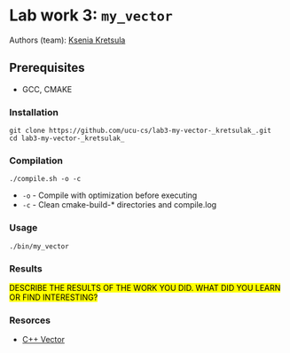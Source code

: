 # Lab work 3: `my_vector`

Authors (team): [Ksenia Kretsula](https://github.com/kretsulaksusha)

## Prerequisites

- GCC, CMAKE

### Installation

```shell
git clone https://github.com/ucu-cs/lab3-my-vector-_kretsulak_.git
cd lab3-my-vector-_kretsulak_
```

### Compilation

```shell
./compile.sh -o -c
```

- `-o` - Compile with optimization before executing
- `-c` - Clean cmake-build-* directories and compile.log

### Usage

```shell
./bin/my_vector
```

### Results

<mark>DESCRIBE THE RESULTS OF THE WORK YOU DID. WHAT DID YOU LEARN OR FIND INTERESTING?</mark>

### Resorces

- [C++ Vector](https://en.cppreference.com/w/cpp/container/vector)

